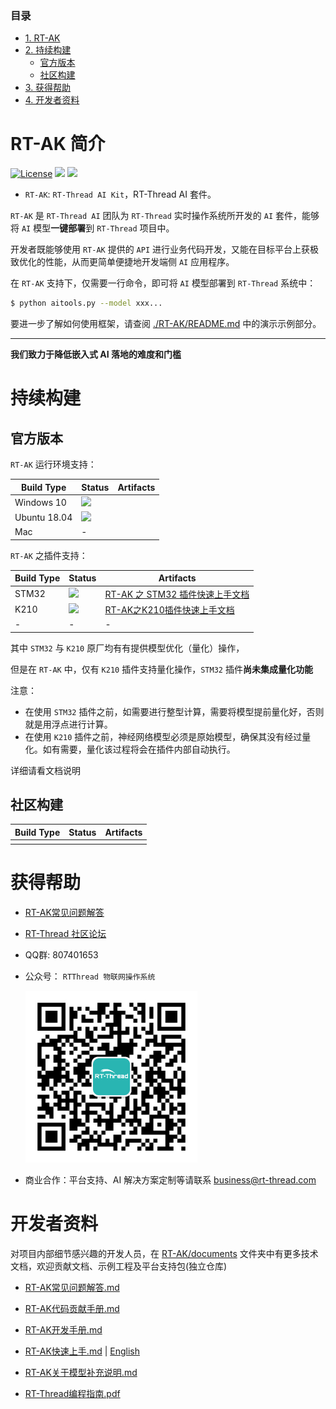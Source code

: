 ### 目录

- [1. RT-AK](#RT-AK-简介)
- [2. 持续构建](#持续构建)
  - [官方版本](#官方版本)
  - [社区构建](#社区构建)
- [3. 获得帮助](#获得帮助)
- [4. 开发者资料](#开发者资料)

# RT-AK 简介

[![License](https://img.shields.io/badge/License-Apache%202.0-blue.svg)](./LICENSE) [![](https://img.shields.io/badge/Plugin-STM32-brightgreen)](https://github.com/RT-Thread/RT-AK-plugin-stm32) [![](https://img.shields.io/badge/Plugin-K210-brightgreen)](https://github.com/RT-Thread/RT-AK-plugin-k210)

- `RT-AK`: `RT-Thread AI Kit`，RT-Thread AI 套件。

`RT-AK` 是 `RT-Thread AI` 团队为 `RT-Thread` 实时操作系统所开发的 `AI` 套件，能够将 `AI` 模型**一键部署**到 `RT-Thread` 项目中。

开发者既能够使用 `RT-AK` 提供的 `API` 进行业务代码开发，又能在目标平台上获极致优化的性能，从而更简单便捷地开发端侧 `AI` 应用程序。

在 `RT-AK` 支持下，仅需要一行命令，即可将 `AI` 模型部署到 `RT-Thread` 系统中：

```bash
$ python aitools.py --model xxx...
```

要进一步了解如何使用框架，请查阅 [./RT-AK/README.md](./RT-AK/README.md) 中的演示示例部分。

---

**我们致力于降低嵌入式 AI 落地的难度和门槛**

# 持续构建

## 官方版本

`RT-AK` 运行环境支持：

| Build Type   | Status                                                       | Artifacts |
| ------------ | ------------------------------------------------------------ | --------- |
| Windows 10   | ![](https://img.shields.io/badge/RT--AK-passing-blackgreen.svg) |           |
| Ubuntu 18.04 | ![](https://img.shields.io/badge/RT--AK-passing-blackgreen.svg) |           |
| Mac          | -                                                            |           |

`RT-AK` 之插件支持：

| Build Type | Status                                                       | Artifacts                                                    |
| ---------- | ------------------------------------------------------------ | ------------------------------------------------------------ |
| STM32      | [![](https://img.shields.io/badge/Plugin-STM32-brightgreen)](https://github.com/RT-Thread/RT-AK-plugin-stm32) | [RT-AK 之 STM32 插件快速上手文档](./RT-AK/documents/RT-AK%E5%BF%AB%E9%80%9F%E4%B8%8A%E6%89%8B.md) |
| K210       | [![](https://img.shields.io/badge/Plugin-K210-brightgreen)](https://github.com/RT-Thread/RT-AK-plugin-k210) | [RT-AK之K210插件快速上手文档](https://github.com/RT-Thread/RT-AK-plugin-k210/blob/main/docs/RT-AK之K210插件快速上手.md) |
| -          | -                                                            | -                                                            |

其中 `STM32` 与 `K210` 原厂均有有提供模型优化（量化）操作，

但是在 `RT-AK` 中，仅有 `K210` 插件支持量化操作，`STM32` 插件**尚未集成量化功能**

注意：

- 在使用 `STM32` 插件之前，如需要进行整型计算，需要将模型提前量化好，否则就是用浮点进行计算。
- 在使用 `K210` 插件之前，神经网络模型必须是原始模型，确保其没有经过量化。如有需要，量化该过程将会在插件内部自动执行。

详细请看文档说明

## 社区构建

| Build Type | Status | Artifacts |
| ---------- | ------ | --------- |
|            |        |           |

# 获得帮助

- [RT-AK常见问题解答](./RT-AK/documents/RT-AK常见问题解答.md)

- [RT-Thread 社区论坛](https://club.rt-thread.org/)

- QQ群: 807401653

- 公众号： `RTThread 物联网操作系统`

  <img src="./RT-AK/documents/imgs/20210114105417.png" style="zoom:50%;" />
  
- 商业合作：平台支持、AI 解决方案定制等请联系 business@rt-thread.com

# 开发者资料

对项目内部细节感兴趣的开发人员，在 [RT-AK/documents](RT-AK/documents) 文件夹中有更多技术文档，欢迎贡献文档、示例工程及平台支持包(独立仓库)

- [RT-AK常见问题解答.md](RT-AK/documents/RT-AK常见问题解答.md)
- [RT-AK代码贡献手册.md](RT-AK/documents/RT-AK代码贡献手册.md)
- [RT-AK开发手册.md](RT-AK/documents/RT-AK开发手册.md)
- [RT-AK快速上手.md](RT-AK/documents/RT-AK快速上手.md) | [English](RT-AK/documents/RT-AK%20Quick%20Start.md)
- [RT-AK关于模型补充说明.md](RT-AK/documents/RT-AK关于模型补充说明.md)

- [RT-Thread编程指南.pdf](RT-AK/documents/RT-Thread编程指南.pdf)